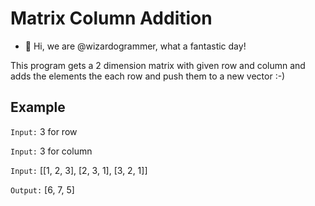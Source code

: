 # Matrix Column Addition
- 👋 Hi, we are @wizardogrammer, what a fantastic day!

This program gets a 2 dimension matrix with given row and column and adds the elements the each row and push them to a new vector :-)

## Example

`Input:` 3 for row

`Input:` 3 for column

`Input:` [[1, 2, 3],
          [2, 3, 1],
          [3, 2, 1]]


`Output:` [6, 7, 5]
